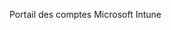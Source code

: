 <Token xmlns:xlink="http://www.w3.org/1999/xlink">Portail des comptes Microsoft Intune</Token>

<!--HONumber=Jun16_HO4-->


